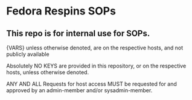 # Fedora Respins SOPs

## This repo is for internal use for SOPs.

{VARS}  unless otherwise denoted, are on the respective hosts, and not publicly available

Absolutely NO KEYS are provided in this repository, or on the respective hosts, unless otherwise denoted.

ANY AND ALL Requests for host access MUST be requested for and approved by an admin-member and/or sysadmin-member.

 
